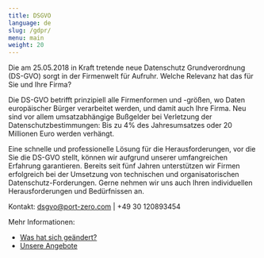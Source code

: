 ```yaml
---
title: DSGVO
language: de
slug: /gdpr/
menu: main
weight: 20
---
```


<p class="lead">
  Die am 25.05.2018 in Kraft tretende neue Datenschutz Grundverordnung (DS-GVO) sorgt in der Firmenwelt für Aufruhr. Welche Relevanz hat das für Sie und Ihre Firma?
</p>

Die DS-GVO betrifft prinzipiell alle Firmenformen und -größen, wo Daten europäischer Bürger verarbeitet werden, und damit auch Ihre Firma. Neu sind vor allem umsatzabhängige Bußgelder bei Verletzung der Datenschutzbestimmungen: Bis zu 4% des Jahresumsatzes oder 20 Millionen Euro werden verhängt.

Eine schnelle und professionelle Lösung für die Herausforderungen, vor die Sie die DS-GVO stellt, können wir aufgrund unserer umfangreichen Erfahrung garantieren. Bereits seit fünf Jahren unterstützen wir Firmen erfolgreich bei der Umsetzung von technischen und organisatorischen Datenschutz-Forderungen. Gerne nehmen wir uns auch Ihren individuellen Herausforderungen und Bedürfnissen an.

Kontakt: [dsgvo@port-zero.com](mailto:dsgvo@port-zero.com) | +49 30 120893454

Mehr Informationen:

* [Was hat sich geändert?](/de/gdpr/info/)
* [Unsere Angebote](/de/gdpr/offers/)
